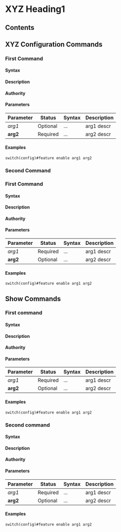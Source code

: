 <!--

Use the following guidelines for writing OPS documentation

Here are a few suggestions in regards to style and grammar:
* Use active voice. With active voice, the subject is the doer of the action. Tell the reader what
to do by using the imperative mood, for example, Press Enter to view the next screen. See https://en.wikipedia.org/wiki/Active_voice for more information about the active voice.
* Use present tense. See https://en.wikipedia.org/wiki/Present_tense for more information about using the present tense.
* Avoid the use of I or third person. Address your instructions to the user. In text, refer to the reader as you (second person) rather than as the user (third person). The exception to not using the third-person is when the documentation is for an administrator. In that case, *the user* is someone the reader interacts with, for example, teach your users how to back up their laptop.
* See https://en.wikipedia.org/wiki/Wikipedia%3aManual_of_Style for an online style guide.
* Remember to use articles (a, an, and the), see https://owl.english.purdue.edu/owl/resource/540/01/ for more information on when and how to use them.
* The title should always been in title case; however, all following headings should be in sentence case, where only the initial word is capitalized. The other words in the heading should be in lowercase letters unless they are an acronym or a proper noun.

About markdown
* See the https://github.com/adam-p/markdown-here/wiki/Markdown-Cheatsheet for additional information about markdown text.
* StackEdit automatically creates an anchor tag based off of each heading.  Spaces and other nonconforming characters are substituted by other characters in the anchor when the file is converted to HTML.

Important
* After you have added your text, remove the comments within the template. Some tools display comments and all HTML tags as text in its output.

Formatting guidelines

Diagrams:
When adding a diagram, make sure that ```ditaa is before the diagram and ``` is after the diagram, as shown in the following graphic.

```ditaa
+----+   +----+
|    +---+    |
+----+   +----+
```

Adding example commands:
When you add an example within a step, it must be indented and proceeded by only one empty line and followed by only one empty line; otherwise the numbering in the procedure will be disrupted. A correct example is shown in the following example:

1. Step 1 Description

 ```
 example here
 ```

2. Step 2 Description

Spacing:
A space must be proceeded after:
- A hash tag in the heading, as in ## My heading
- A bullet, as in – first bullet
- A number, as in 1. First step

CLI:

Use the following syntax for the command line references in the Syntax section provided below.

[] for an optional parameter
<> for a parameter to be replaced with user input
| for a choose one option

i.e
[<optional-user-input>] for an optional parameter that is an user input variable too
    e.g enable keepalive [<retries>]
    where retries is optional and takes user input (e.g a number)

[optional-literal-word] for an optional parameter that takes a literal expression
<required-user-input> for required parameter
    e.g ip address <A.B.C.D/M> [secondary]
        where <A.B.C.D/M> requires user-input (e.g IP Address and mask)
       and "secondary" is optional but it must be entered literally.

option-a | option-b for “choose a or b”
    e.g enable mode normal|fast
        where "normal" or "fast" must be entered

CLI parameter tables:

Provide information about all the parameters in the command in the following table.

| Parameter | Status| Syntax| Description |
|----------------|---------|----------|----------------|
| Parameter name | Required or Optional | Literal, Integer, Range (0-10), String of a maximum length for example | Information about the parameter |

In the parameter name use *italics* for required or **bold** for optional
In markdown, *this is italics*  and **this is bold**

For example:
| Parameter | Status | Syntax |	Description |
|-----------|----------|----------------------|
| *name* | Required | String of a maximum length of 80 characters | IP prefix-list name |
| *num* | Required | 1-4294967295 | Sequence number |
| *A.B.C.D/M* | Required | A.B.C.D/M | IPv4 prefix |
| **no** | Optional | Literal |Deletes IP prefix-list |

Each parameter in the CLI command should be described, even though it might have been described in a previous command. The content will be converted to a single topic document, and each command must stand on its own.

-->

# XYZ Heading1
<!-- Provide the name of the grouping of commands, for example, LLDP commands -->

## Contents
<!--
Suggestions for generating the table of contents:
1. Use the markdown-toc package for generating a table of contents in Atom
2. Remove comments generated by Atom.
3. Remove the top-level heading and the Contents heading from the TOC.
4. Make sure the top-level TOC tags are flush against the left side, so the links are active. You can confirm if the links are active in http://StackEdit.io.
5. Remove the level of headings that are redundant, as the links will only go to the first instance.
6. If the heading contains special characters, remove the special characters in the TOC links.
7. Use http://StackEdit.io to determine if the TOC links work properly.
-->

## XYZ Configuration Commands

### First Command

#### Syntax
<!-- For example,    command [optional parameter] <user-input> [choose|one] -->

#### Description
<!-- Provide a description of the command. -->

#### Authority
<!-- Provide who is authorized to use this command, such as Super Admin or all users. -->

#### Parameters
<!-- Provide for the parameters for the command. -->

| Parameter | Status   | Syntax         | Description                           |
|-----------|----------|----------------|---------------------------------------|
| *arg1* | Optional | ... | arg1 descr |
| **arg2** | Required | ... | arg2 descr |

#### Examples
<!--    myprogramstart -s process_xyz-->

```
switch(config)#feature enable arg1 arg2
```

### Second Command
<!--Change the value of the anchor tag above, so this command can be directly linked. -->

### First Command

#### Syntax
<!-- For example,    command [optional parameter] <user-input> [choose|one] -->

#### Description
<!-- Provide a description of the command. -->

#### Authority
<!-- Provide who is authorized to use this command, such as Super Admin or all users. -->

#### Parameters
<!-- Provide for the parameters for the command. -->

| Parameter | Status   | Syntax         | Description                           |
|-----------|----------|----------------|---------------------------------------|
| *arg1* | Required | ... | arg1 descr |
| **arg2** | Optional | ... | arg2 descr |

#### Examples
<!--    myprogramstart -s process_xyz-->

```
switch(config)#feature enable arg1 arg2
```

## Show Commands

### First command
<!--Change the value of the anchor tag above, so this command can be directly linked. -->

#### Syntax
<!--For example,    myprogramstart [option] <process_name> -->

#### Description
<!--Provide a description of the command. -->

#### Authority
<!--Provide who is authorized to use this command, such as Super Admin or all users.-->

#### Parameters
<!--Provide for the parameters for the command.-->

| Parameter | Status   | Syntax         | Description                           |
|-----------|----------|----------------|---------------------------------------|
| *arg1* | Required | ... | arg1 descr |
| **arg2** | Optional | ... | arg2 descr |

#### Examples
<!--    myprogramstart -s process_xyz-->

```
switch(config)#feature enable arg1 arg2
```

### Second command
<!--Change the value of the anchor tag above, so this command can be directly linked. -->

#### Syntax
<!--For example,    myprogramstart [option] <process_name> -->

#### Description
<!--Provide a description of the command. -->

#### Authority
<!--Provide who is authorized to use this command, such as Super Admin or all users.-->

#### Parameters
<!--Provide for the parameters for the command.-->

| Parameter | Status   | Syntax         | Description                           |
|-----------|----------|----------------|---------------------------------------|
| *arg1* | Required | ... | arg1 descr |
| **arg2** | Optional | ... | arg2 descr |

#### Examples
<!--    myprogramstart -s process_xyz-->

```
switch(config)#feature enable arg1 arg2
```
